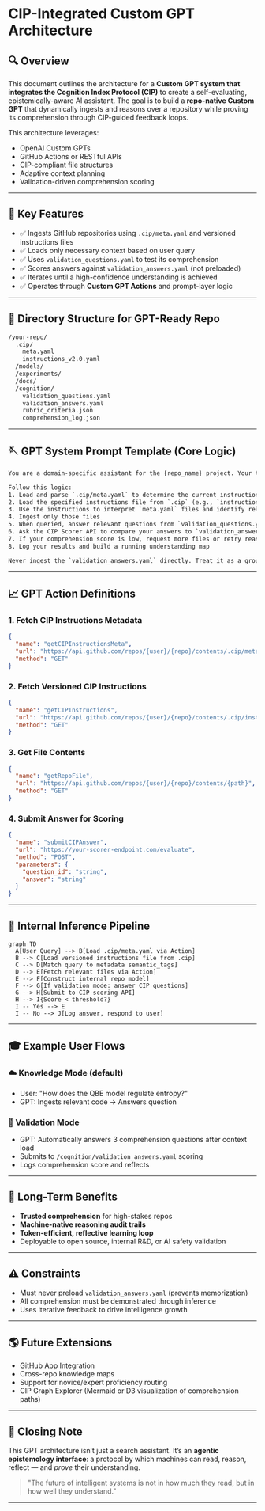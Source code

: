 # CIP-Integrated Custom GPT Architecture

## 🔍 Overview

This document outlines the architecture for a **Custom GPT system that integrates the Cognition Index Protocol (CIP)** to create a self-evaluating, epistemically-aware AI assistant. The goal is to build a **repo-native Custom GPT** that dynamically ingests and reasons over a repository while proving its comprehension through CIP-guided feedback loops.

This architecture leverages:

* OpenAI Custom GPTs
* GitHub Actions or RESTful APIs
* CIP-compliant file structures
* Adaptive context planning
* Validation-driven comprehension scoring

---

## 🧰 Key Features

* ✅ Ingests GitHub repositories using `.cip/meta.yaml` and versioned instructions files
* ✅ Loads only necessary context based on user query
* ✅ Uses `validation_questions.yaml` to test its comprehension
* ✅ Scores answers against `validation_answers.yaml` (not preloaded)
* ✅ Iterates until a high-confidence understanding is achieved
* ✅ Operates through **Custom GPT Actions** and prompt-layer logic

---

## 📂 Directory Structure for GPT-Ready Repo

```bash
/your-repo/
  .cip/
    meta.yaml
    instructions_v2.0.yaml
  /models/
  /experiments/
  /docs/
  /cognition/
    validation_questions.yaml
    validation_answers.yaml
    rubric_criteria.json
    comprehension_log.json
```

---

## 🪡 GPT System Prompt Template (Core Logic)

```txt
You are a domain-specific assistant for the {repo_name} project. Your task is not only to assist with queries, but also to prove your understanding by passing the Cognition Index Protocol (CIP).

Follow this logic:
1. Load and parse `.cip/meta.yaml` to determine the current instructions version
2. Load the specified instructions file from `.cip` (e.g., `instructions_v2.0.yaml`)
3. Use the instructions to interpret `meta.yaml` files and identify relevant files using metadata, semantic tags, and context weight
4. Ingest only those files
5. When queried, answer relevant questions from `validation_questions.yaml`
6. Ask the CIP Scorer API to compare your answers to `validation_answers.yaml`
7. If your comprehension score is low, request more files or retry reasoning
8. Log your results and build a running understanding map

Never ingest the `validation_answers.yaml` directly. Treat it as a ground truth index for comparison only.
```

---

## 📈 GPT Action Definitions

### 1. Fetch CIP Instructions Metadata

```json
{
  "name": "getCIPInstructionsMeta",
  "url": "https://api.github.com/repos/{user}/{repo}/contents/.cip/meta.yaml",
  "method": "GET"
}
```

### 2. Fetch Versioned CIP Instructions

```json
{
  "name": "getCIPInstructions",
  "url": "https://api.github.com/repos/{user}/{repo}/contents/.cip/instructions_v2.0.yaml",
  "method": "GET"
}
```

### 3. Get File Contents

```json
{
  "name": "getRepoFile",
  "url": "https://api.github.com/repos/{user}/{repo}/contents/{path}",
  "method": "GET"
}
```

### 4. Submit Answer for Scoring

```json
{
  "name": "submitCIPAnswer",
  "url": "https://your-scorer-endpoint.com/evaluate",
  "method": "POST",
  "parameters": {
    "question_id": "string",
    "answer": "string"
  }
}
```

---

## 🧩 Internal Inference Pipeline

```mermaid
graph TD
  A[User Query] --> B[Load .cip/meta.yaml via Action]
  B --> C[Load versioned instructions file from .cip]
  C --> D[Match query to metadata semantic_tags]
  D --> E[Fetch relevant files via Action]
  E --> F[Construct internal repo model]
  F --> G[If validation mode: answer CIP questions]
  G --> H[Submit to CIP scoring API]
  H --> I{Score < threshold?}
  I -- Yes --> E
  I -- No --> J[Log answer, respond to user]
```

---

## 🎓 Example User Flows

### ☁️ Knowledge Mode (default)

* User: "How does the QBE model regulate entropy?"
* GPT: Ingests relevant code → Answers question

### 🔢 Validation Mode

* GPT: Automatically answers 3 comprehension questions after context load
* Submits to `/cognition/validation_answers.yaml` scoring
* Logs comprehension score and reflects

---

## 🚀 Long-Term Benefits

* **Trusted comprehension** for high-stakes repos
* **Machine-native reasoning audit trails**
* **Token-efficient, reflective learning loop**
* Deployable to open source, internal R\&D, or AI safety validation

---

## ⚠️ Constraints

* Must never preload `validation_answers.yaml` (prevents memorization)
* All comprehension must be demonstrated through inference
* Uses iterative feedback to drive intelligence growth

---

## 🌎 Future Extensions

* GitHub App Integration
* Cross-repo knowledge maps
* Support for novice/expert proficiency routing
* CIP Graph Explorer (Mermaid or D3 visualization of comprehension paths)

---

## 🚪 Closing Note

This GPT architecture isn’t just a search assistant. It’s an **agentic epistemology interface**: a protocol by which machines can read, reason, reflect — and *prove* their understanding.

> "The future of intelligent systems is not in how much they read, but in how well they understand."

---

